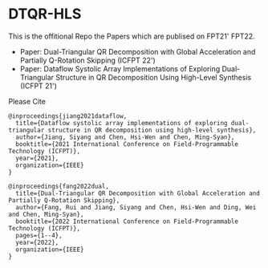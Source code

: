 # DTQR-HLS
This is the offitional Repo the Papers which are publised on FPT21' FPT22.
- Paper: Dual-Triangular QR Decomposition with Global Acceleration and Partially Q-Rotation Skipping (ICFPT 22')
- Paper: Dataflow Systolic Array Implementations of Exploring Dual-Triangular Structure in QR Decomposition Using High-Level Synthesis (ICFPT 21')

Please Cite
```
@inproceedings{jiang2021dataflow,
  title={Dataflow systolic array implementations of exploring dual-triangular structure in QR decomposition using high-level synthesis},
  author={Jiang, Siyang and Chen, Hsi-Wen and Chen, Ming-Syan},
  booktitle={2021 International Conference on Field-Programmable Technology (ICFPT)},
  year={2021},
  organization={IEEE}
}
```

```
@inproceedings{fang2022dual,
  title={Dual-Triangular QR Decomposition with Global Acceleration and Partially Q-Rotation Skipping},
  author={Fang, Rui and Jiang, Siyang and Chen, Hsi-Wen and Ding, Wei and Chen, Ming-Syan},
  booktitle={2022 International Conference on Field-Programmable Technology (ICFPT)},
  pages={1--4},
  year={2022},
  organization={IEEE}
}
```
